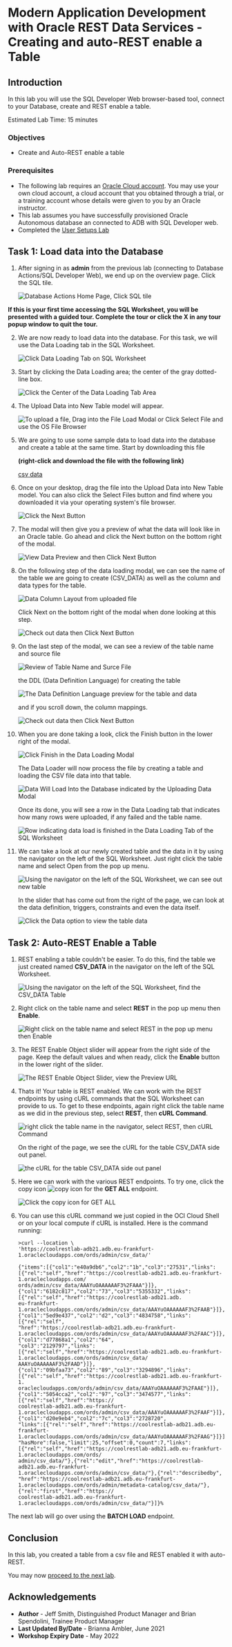 # Modern Application Development with Oracle REST Data Services - Creating and auto-REST enable a Table

## Introduction

In this lab you will use the SQL Developer Web browser-based tool, connect to your Database, create and REST enable a table.

Estimated Lab Time: 15 minutes

### Objectives

- Create and Auto-REST enable a table

### Prerequisites

- The following lab requires an <a href="https://www.oracle.com/cloud/free/" target="\_blank">Oracle Cloud account</a>. You may use your own cloud account, a cloud account that you obtained through a trial, or a training account whose details were given to you by an Oracle instructor.
- This lab assumes you have successfully provisioned Oracle Autonomous database an connected to ADB with SQL Developer web.
- Completed the [User Setups Lab](../user-setups/user_setups.md)

## Task 1: Load data into the Database

1. After signing in as **admin** from the previous lab (connecting to Database Actions/SQL Developer Web), we end up on the overview page. Click the SQL tile.

    ![Database Actions Home Page, Click SQL tile](./images/sdw-15.png)

**If this is your first time accessing the SQL Worksheet, you will be presented with a guided tour. Complete the tour or click the X in any tour popup window to quit the tour.**

2. We are now ready to load data into the database. For this task, we will use the Data Loading tab in the SQL Worksheet.

    ![Click Data Loading Tab on SQL Worksheet](./images/sdw-16.png)

3. Start by clicking the Data Loading area; the center of the gray dotted-line box.

    ![Click the Center of the Data Loading Tab Area](./images/sdw-17.png)

4. The Upload Data into New Table model will appear.

    ![To upload a file, Drag into the File Load Modal or Click Select File and use the OS File Browser](./images/sdw-18.png)

5. We are going to use some sample data to load data into the database and create a table at the same time. Start by downloading this file

    **(right-click and download the file with the following link)**

    [csv data](https://objectstorage.us-ashburn-1.oraclecloud.com/p/Q4ShRkHMFyl4RiSUfoR5zH_KS8rfFeRDpM-wHkY6Ytt4YcpmnlOiOpoPUNzdzbtf/n/c4u04/b/developer-library/o/csv_data.csv)

6. Once on your desktop, drag the file into the Upload Data into New Table model. You can also click the Select Files button and find where you downloaded it via your operating system's file browser.

    ![Click the Next Button](./images/sdw-19.png)

7. The modal will then give you a preview of what the data will look like in an Oracle table. Go ahead and click the Next button on the bottom right of the modal.

    ![View Data Preview and then Click Next Button](./images/sdw-20.png)

8. On the following step of the data loading modal, we can see the name of the table we are going to create (CSV_DATA) as well as the column and data types for the table.

    ![Data Column Layout from uploaded file](./images/sdw-21.png)

    Click Next on the bottom right of the modal when done looking at this step.

    ![Check out data then Click Next Button](./images/sdw-22.png)

9. On the last step of the modal, we can see a review of the table name and source file

    ![Review of Table Name and Surce File](./images/sdw-23.png)

    the DDL (Data Definition Language) for creating the table

    ![The Data Definition Language preview for the table and data](./images/sdw-24.png)

    and if you scroll down, the column mappings.

    ![Check out data then Click Next Button](./images/sdw-25.png)

10. When you are done taking a look, click the Finish button in the lower right of the modal.

    ![Click Finish in the Data Loading Modal](./images/sdw-27.png)

    The Data Loader will now process the file by creating a table and loading the CSV file data into that table. 

    ![Data Will Load Into the Database indicated by the Uploading Data Modal](./images/sdw-28.png)

    Once its done, you will see a row in the Data Loading tab that indicates how many rows were uploaded, if any failed and the table name.

    ![Row indicating data load is finished in the Data Loading Tab of the SQL Worksheet](./images/sdw-29.png)

11. We can take a look at our newly created table and the data in it by using the navigator on the left of the SQL Worksheet. Just right click the table name and select Open from the pop up menu.

    ![Using the navigator on the left of the SQL Worksheet, we can see out new table](./images/sdw-30.png)

    In the slider that has come out from the right of the page, we can look at the data definition, triggers, constraints and even the data itself.

    ![Click the Data option to view the table data](./images/sdw-31.png)

## Task 2: Auto-REST Enable a Table

1. REST enabling a table couldn't be easier. To do this, find the table we just created named **CSV_DATA** in the navigator on the left of the SQL Worksheet.

    ![Using the navigator on the left of the SQL Worksheet, find the CSV_DATA Table](./images/sdw-32.png)

2. Right click on the table name and select **REST** in the pop up menu then **Enable**.

    ![Right click on the table name and select REST in the pop up menu then Enable](./images/sdw-33.png)

3. The REST Enable Object slider will appear from the right side of the page. Keep the default values and when ready, click the **Enable** button in the lower right of the slider.

    ![The REST Enable Object Slider, view the Preview URL](./images/sdw-34.png)

4. Thats it! Your table is REST enabled. We can work with the REST endpoints by using cURL commands that the SQL Worksheet can provide to us. To get to these endpoints, again right click the table name as we did in the previous step, select **REST**, then **cURL Command**.

    ![right click the table name in the navigator, select REST, then cURL Command](./images/sdw-37.png)

    On the right of the page, we see the cURL for the table CSV_DATA side out panel.

    ![the cURL for the table CSV_DATA side out panel](./images/sdw-38.png)

5. Here we can work with the various REST endpoints. To try one, click the copy icon ![copy icon](./images/copy-copy.png) for the **GET ALL** endpoint.

    ![Click the copy icon for GET ALL](./images/sdw-39.png)

6. You can use this cURL command we just copied in the OCI Cloud Shell or on your local compute if cURL is installed. Here is the command running:

    ```
    >curl --location \
    'https://coolrestlab-adb21.adb.eu-frankfurt-1.oraclecloudapps.com/ords/admin/csv_data/'

    {"items":[{"col1":"e40a9db6","col2":"1b","col3":"27531","links":[{"rel":"self","href":"https://coolrestlab-adb21.adb.eu-frankfurt-1.oraclecloudapps.com/
    ords/admin/csv_data/AAAYuOAAAAAAF3%2FAAA"}]},{"col1":"6182c817","col2":"73","col3":"5355332","links":[{"rel":"self","href":"https://coolrestlab-adb21.adb.
    eu-frankfurt-1.oraclecloudapps.com/ords/admin/csv_data/AAAYuOAAAAAAF3%2FAAB"}]},{"col1":"5ed9e437","col2":"d2","col3":"4834758","links":[{"rel":"self",
    "href":"https://coolrestlab-adb21.adb.eu-frankfurt-1.oraclecloudapps.com/ords/admin/csv_data/AAAYuOAAAAAAF3%2FAAC"}]},{"col1":"d77868a1","col2":"64",
    "col3":"2129797","links":[{"rel":"self","href":"https://coolrestlab-adb21.adb.eu-frankfurt-1.oraclecloudapps.com/ords/admin/csv_data/
    AAAYuOAAAAAAF3%2FAAD"}]},{"col1":"09bfaa73","col2":"89","col3":"3294896","links":[{"rel":"self","href":"https://coolrestlab-adb21.adb.eu-frankfurt-1.
    oraclecloudapps.com/ords/admin/csv_data/AAAYuOAAAAAAF3%2FAAE"}]},{"col1":"5054cca2","col2":"97","col3":"3474577","links":[{"rel":"self","href":"https://
    coolrestlab-adb21.adb.eu-frankfurt-1.oraclecloudapps.com/ords/admin/csv_data/AAAYuOAAAAAAF3%2FAAF"}]},{"col1":"d20e9eb4","col2":"7c","col3":"2728720",
    "links":[{"rel":"self","href":"https://coolrestlab-adb21.adb.eu-frankfurt-1.oraclecloudapps.com/ords/admin/csv_data/AAAYuOAAAAAAF3%2FAAG"}]}],
    "hasMore":false,"limit":25,"offset":0,"count":7,"links":[{"rel":"self","href":"https://coolrestlab-adb21.adb.eu-frankfurt-1.oraclecloudapps.com/ords/
    admin/csv_data/"},{"rel":"edit","href":"https://coolrestlab-adb21.adb.eu-frankfurt-1.oraclecloudapps.com/ords/admin/csv_data/"},{"rel":"describedby",
    "href":"https://coolrestlab-adb21.adb.eu-frankfurt-1.oraclecloudapps.com/ords/admin/metadata-catalog/csv_data/"},{"rel":"first","href":"https://
    coolrestlab-adb21.adb.eu-frankfurt-1.oraclecloudapps.com/ords/admin/csv_data/"}]}% 
    ```

The next lab will go over using the **BATCH LOAD** endpoint.

## Conclusion

In this lab, you created a table from a csv file and REST enabled it with auto-REST.

You may now [proceed to the next lab](#next).


## Acknowledgements

- **Author** - Jeff Smith, Distinguished Product Manager and Brian Spendolini, Trainee Product Manager
- **Last Updated By/Date** - Brianna Ambler, June 2021
- **Workshop Expiry Date** - May 2022
